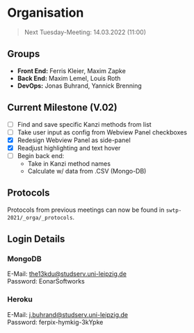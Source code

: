 # Organisation

> Next Tuesday-Meeting: 14.03.2022 (11:00)

## Groups
* **Front End:** Ferris Kleier, Maxim Zapke
* **Back End:** Maxim Lemel, Louis Roth
* **DevOps:** Jonas Buhrand, Yannick Brenning

## Current Milestone (V.02)
- [ ] Find and save specific Kanzi methods from list
- [ ] Take user input as config from Webview Panel checkboxes
- [x] Redesign Webview Panel as side-panel
- [x] Readjust highlighting and text hover
- [ ] Begin back end:
  * Take in Kanzi method names
  * Calculate w/ data from .CSV (Mongo-DB)

## Protocols
Protocols from previous meetings can now be found in `swtp-2021/_orga/_protocols`.

## Login Details
### MongoDB
E-Mail: the13kdu@studserv.uni-leipzig.de \
Password: EonarSoftworks

### Heroku
E-Mail: j.buhrand@studserv.uni-leipzig.de \
Password: ferpix-hymkig-3kYpke
